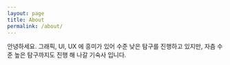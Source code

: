```yaml
---
layout: page
title: About
permalink: /about/
---
```


안녕하세요. 그래픽, UI, UX 에 흥미가 있어 수준 낮은 탐구를 진행하고 있지만, 자츰 수준 높은 탐구까지도 진행 해 나갈 기숙사 입니다.
